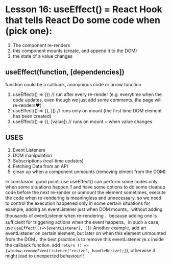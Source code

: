 # Lesson 16: useEffect() = React Hook that tells React Do some code when (pick one):
1. The component re-renders
2. this component mounts (create, and append it to the DOM)
3. the state of a value changes


## useEffect(function, [dependencies])
function could be a callback, anonymous code or arrow function
1. useEffect(() => {}) // run after every re-render (e.g. everytime when the code updates, even though we just add some comments, the page will re-renders❤️)
2. useEffect(() => {}, []) // runs only on mount (the first time DOM element has been created)
3. useEffect(() => {}, [value]) // runs on mount + when value changes

## USES
1. Event Listeners
2. DOM manipulation
3. Subscriptions (real-time updates)
4. Fetching Data from an API
5. clean up when a component unmounts (removing elment from the DOM)

In conclusion: 
good point: use useEffect() can perform some codes only when some situations happen !! and have some options to do some cleanup code before 
the next re-render or unmount the element
sometimes, execute the code when re-rendering is meaningless and unnecessary. so we need to control the execution happened only in some certain situations
for example, adding an eventListener just when DOM mounts，without adding thousands of eventListener when re-rendering ，because adding one is sufficient for triggering actions when the event happens。in such a case, use `useEffect(()=>{eventListener}, [])`
Another example, add an eventListener on certain element, but later on when this element unmounted from the DOM，the best practice is to remove this eventListener (e.x inside the callback function. add `return () => {window.removeEventListener("resize", handleResize);}`), otherwise it might lead to unexpected behaviour!!